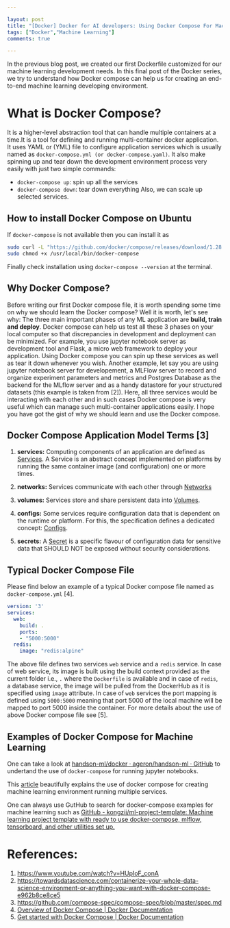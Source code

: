 ```yaml
---

layout: post
title: "[Docker] Docker for AI developers: Using Docker Compose For Machine Learning Applications (Part-V)"
tags: ["Docker","Machine Learning"]
comments: true

---
```


In the previous blog post, we created our first Dockerfile customized for our machine learning development needs. In this final post of the Docker series, we try to understand how Docker compose can help us for creating an end-to-end machine learning developing environment. 

# What is Docker Compose?

It is a higher-level abstraction tool that can handle multiple containers at a time.It is a tool for defining and running multi-container docker application. It uses YAML or (YML) file to configure  application services which is usually named as `docker-compose.yml (or docker-compose.yaml)`. It also make spinning up and tear down the development environment process very easily with just two simple commands:

* `docker-compose up`: spin up all the services 
* `docker-compose down`: tear down everything
  Also, we can scale up selected services.

## How to install Docker Compose on Ubuntu

If `docker-compose` is not available then you can install it as

```bash
sudo curl -L "https://github.com/docker/compose/releases/download/1.28.0/docker-compose-$(uname -s)-$(uname -m)" -o /usr/local/bin/docker-compose
sudo chmod +x /usr/local/bin/docker-compose
```

Finally check installation using `docker-compose --version` at the terminal.

## Why Docker Compose?

Before writing our first Docker compose file, it is worth spending some time on why we should learn the Docker compose? Well it is worth, let's see why:
The three main important phases of any ML application are **build, train and deploy**. Docker compose can help us test all these 3 phases on your local computer so that discrepancies in development and deployment can be minimized. For example, you use jupyter notebook server as development tool and Flask, a micro web framework to deploy your application. Using Docker compose you can spin up these services as well as tear it down whenever you wish. Another example, let say you are using jupyter notebook server for developement, a MLFlow server to record and organize experiment parameters and metrics and Postgres Database as the backend for the MLflow server and as a handy datastore for your structured datasets (this example is taken from [2]). Here, all three services would be interacting with each other and in such cases Docker compose is very useful which can manage such multi-container applications easily. I hope you have got the gist of why we should learn and use the Docker compose.

## Docker Compose Application Model Terms [3]

1. **services:** Computing components of an application are defined as [Services](https://github.com/compose-spec/compose-spec/blob/master/spec.md#Services-top-level-element). A Service is an abstract concept implemented on platforms by running the same container image (and configuration) one or more times.

2. **networks:** Services communicate with each other through [Networks](https://github.com/compose-spec/compose-spec/blob/master/spec.md#Networks-top-level-element)

3. **volumes:** Services store and share persistent data into [Volumes](https://github.com/compose-spec/compose-spec/blob/master/spec.md#Volumes-top-level-element).

4. **configs:** Some services require configuration data that is dependent on the 
   runtime or platform. For this, the specification defines a dedicated 
   concept: [Configs](https://github.com/compose-spec/compose-spec/blob/master/Configs-top-level-element). 

5. **secrets:** A [Secret](https://github.com/compose-spec/compose-spec/blob/master/spec.md#Secrets-top-level-element) is a specific flavour of configuration data for sensitive data that SHOULD NOT be exposed without security considerations.

## Typical Docker Compose File

Please find below an example of a typical Docker compose file named as `docker-compose.yml` [4].

```yml
version: '3'
services:
  web:
    build: .
    ports:
    - "5000:5000"
  redis:
    image: "redis:alpine"
```

The above file defines two services `web` service and a `redis` service. In case of web service, its image is built using the build context provided as the current folder i.e., `.` where the `Dockerfile` is available and in case of `redis`, a database service, the  image will be pulled from the DockerHub as it is specified using `image` attribute.  In case of `web` services the port mapping is  defined using `5000:5000` meaning that port 5000 of the local machine will be mapped to port 5000 inside the container. For more details about the use of above Docker compose file see [5]. 

## Examples of Docker Compose for Machine Learning

One can take a look at [handson-ml/docker · ageron/handson-ml · GitHub](https://github.com/ageron/handson-ml/tree/master/docker) to undertand the use of `docker-compose` for running jupyter notebooks. 

This [article](https://towardsdatascience.com/containerize-your-whole-data-science-environment-or-anything-you-want-with-docker-compose-e962b8ce8ce5) beautifully explains the use of docker compose for creating machine learning environment running multiple services.

One can always use GutHub to search for docker-compose examples for machine learning such as [GitHub - kongzii/ml-project-template: Machine learning project template with ready to use docker-compose, mlflow, tensorboard, and other utilities set up.](https://github.com/kongzii/ml-project-template)

# References:

1. https://www.youtube.com/watch?v=HUpIoF_conA
2. https://towardsdatascience.com/containerize-your-whole-data-science-environment-or-anything-you-want-with-docker-compose-e962b8ce8ce5
3. https://github.com/compose-spec/compose-spec/blob/master/spec.md
4. [Overview of Docker Compose | Docker Documentation](https://docs.docker.com/compose/)
5. [Get started with Docker Compose | Docker Documentation](https://docs.docker.com/compose/gettingstarted/)
